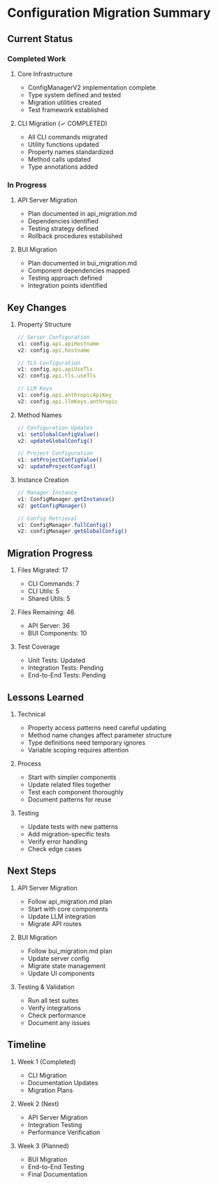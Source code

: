 # Configuration Migration Summary

## Current Status

### Completed Work

1. Core Infrastructure
   - ConfigManagerV2 implementation complete
   - Type system defined and tested
   - Migration utilities created
   - Test framework established

2. CLI Migration (✓ COMPLETED)
   - All CLI commands migrated
   - Utility functions updated
   - Property names standardized
   - Method calls updated
   - Type annotations added

### In Progress

1. API Server Migration
   - Plan documented in api_migration.md
   - Dependencies identified
   - Testing strategy defined
   - Rollback procedures established

2. BUI Migration
   - Plan documented in bui_migration.md
   - Component dependencies mapped
   - Testing approach defined
   - Integration points identified

## Key Changes

1. Property Structure
   ```typescript
   // Server Configuration
   v1: config.api.apiHostname
   v2: config.api.hostname

   // TLS Configuration
   v1: config.api.apiUseTls
   v2: config.api.tls.useTls

   // LLM Keys
   v1: config.api.anthropicApiKey
   v2: config.api.llmKeys.anthropic
   ```

2. Method Names
   ```typescript
   // Configuration Updates
   v1: setGlobalConfigValue()
   v2: updateGlobalConfig()

   // Project Configuration
   v1: setProjectConfigValue()
   v2: updateProjectConfig()
   ```

3. Instance Creation
   ```typescript
   // Manager Instance
   v1: ConfigManager.getInstance()
   v2: getConfigManager()

   // Config Retrieval
   v1: ConfigManager.fullConfig()
   v2: configManager.getGlobalConfig()
   ```

## Migration Progress

1. Files Migrated: 17
   - CLI Commands: 7
   - CLI Utils: 5
   - Shared Utils: 5

2. Files Remaining: 46
   - API Server: 36
   - BUI Components: 10

3. Test Coverage
   - Unit Tests: Updated
   - Integration Tests: Pending
   - End-to-End Tests: Pending

## Lessons Learned

1. Technical
   - Property access patterns need careful updating
   - Method name changes affect parameter structure
   - Type definitions need temporary ignores
   - Variable scoping requires attention

2. Process
   - Start with simpler components
   - Update related files together
   - Test each component thoroughly
   - Document patterns for reuse

3. Testing
   - Update tests with new patterns
   - Add migration-specific tests
   - Verify error handling
   - Check edge cases

## Next Steps

1. API Server Migration
   - Follow api_migration.md plan
   - Start with core components
   - Update LLM integration
   - Migrate API routes

2. BUI Migration
   - Follow bui_migration.md plan
   - Update server config
   - Migrate state management
   - Update UI components

3. Testing & Validation
   - Run all test suites
   - Verify integrations
   - Check performance
   - Document any issues

## Timeline

1. Week 1 (Completed)
   - CLI Migration
   - Documentation Updates
   - Migration Plans

2. Week 2 (Next)
   - API Server Migration
   - Integration Testing
   - Performance Verification

3. Week 3 (Planned)
   - BUI Migration
   - End-to-End Testing
   - Final Documentation